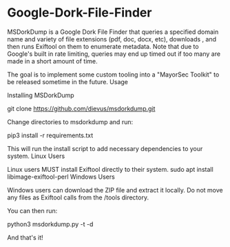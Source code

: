 # Google-Dork-File-Finder

MSDorkDump is a Google Dork File Finder that queries a specified domain name and variety of file extensions (pdf, doc, docx, etc), downloads , and then runs Exiftool on them to enumerate metadata. Note that due to Google's built in rate limiting, queries may end up timed out if too many are made in a short amount of time.

The goal is to implement some custom tooling into a "MayorSec Toolkit" to be released sometime in the future.
Usage

Installing MSDorkDump

git clone https://github.com/dievus/msdorkdump.git

Change directories to msdorkdump and run:

pip3 install -r requirements.txt

This will run the install script to add necessary dependencies to your system.
Linux Users

Linux users MUST install Exiftool directly to their system. sudo apt install libimage-exiftool-perl
Windows Users

Windows users can download the ZIP file and extract it locally. Do not move any files as Exiftool calls from the /tools directory.

You can then run:

python3 msdorkdump.py -t <domain> -d

And that's it!
